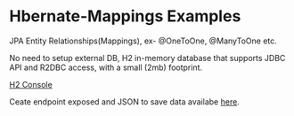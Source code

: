 # Hbernate-Mappings Examples
JPA Entity Relationships(Mappings), ex- @OneToOne, @ManyToOne etc. 

No need to setup external DB, H2 in-memory database that supports JDBC API and R2DBC access, with a small (2mb) footprint.

[H2 Console](http://localhost:8082/h2-console/)

Ceate endpoint exposed and JSON to save data availabe [here](/src/main/resources/static/json/).
